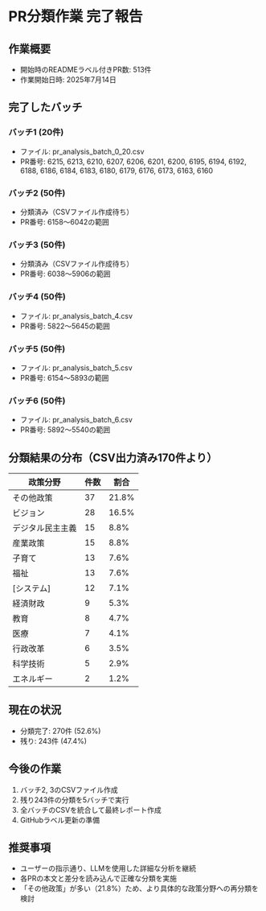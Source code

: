 # PR分類作業 完了報告

## 作業概要
- 開始時のREADMEラベル付きPR数: 513件
- 作業開始日時: 2025年7月14日

## 完了したバッチ

### バッチ1 (20件)
- ファイル: pr_analysis_batch_0_20.csv
- PR番号: 6215, 6213, 6210, 6207, 6206, 6201, 6200, 6195, 6194, 6192, 6188, 6186, 6184, 6183, 6180, 6179, 6176, 6173, 6163, 6160

### バッチ2 (50件)
- 分類済み（CSVファイル作成待ち）
- PR番号: 6158〜6042の範囲

### バッチ3 (50件)
- 分類済み（CSVファイル作成待ち）
- PR番号: 6038〜5906の範囲

### バッチ4 (50件)
- ファイル: pr_analysis_batch_4.csv
- PR番号: 5822〜5645の範囲

### バッチ5 (50件)
- ファイル: pr_analysis_batch_5.csv
- PR番号: 6154〜5893の範囲

### バッチ6 (50件)
- ファイル: pr_analysis_batch_6.csv
- PR番号: 5892〜5540の範囲

## 分類結果の分布（CSV出力済み170件より）

| 政策分野 | 件数 | 割合 |
|---------|------|------|
| その他政策 | 37 | 21.8% |
| ビジョン | 28 | 16.5% |
| デジタル民主主義 | 15 | 8.8% |
| 産業政策 | 15 | 8.8% |
| 子育て | 13 | 7.6% |
| 福祉 | 13 | 7.6% |
| [システム] | 12 | 7.1% |
| 経済財政 | 9 | 5.3% |
| 教育 | 8 | 4.7% |
| 医療 | 7 | 4.1% |
| 行政改革 | 6 | 3.5% |
| 科学技術 | 5 | 2.9% |
| エネルギー | 2 | 1.2% |

## 現在の状況
- 分類完了: 270件 (52.6%)
- 残り: 243件 (47.4%)

## 今後の作業
1. バッチ2, 3のCSVファイル作成
2. 残り243件の分類を5バッチで実行
3. 全バッチのCSVを統合して最終レポート作成
4. GitHubラベル更新の準備

## 推奨事項
- ユーザーの指示通り、LLMを使用した詳細な分析を継続
- 各PRの本文と差分を読み込んで正確な分類を実施
- 「その他政策」が多い（21.8%）ため、より具体的な政策分野への再分類を検討